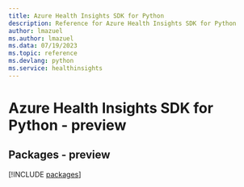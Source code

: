 ```yaml
---
title: Azure Health Insights SDK for Python
description: Reference for Azure Health Insights SDK for Python
author: lmazuel
ms.author: lmazuel
ms.data: 07/19/2023
ms.topic: reference
ms.devlang: python
ms.service: healthinsights
---
```

# Azure Health Insights SDK for Python - preview
## Packages - preview
[!INCLUDE [packages](health-insights-index.md)]